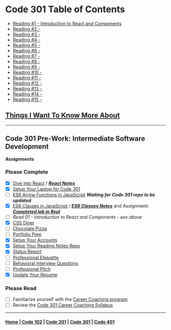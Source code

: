 # Code 301 Table of Contents

  - [Reading #1 - Introduction to React and Components](301/301_1.md)
  - [Reading #2 - ](301/301_2.md)
  - [Reading #3 - ](301/301_3.md)
  - [Reading #4 - ](301/301_4.md)
  - [Reading #5 - ](301/301_5.md)
  - [Reading #6 - ](301/301_6.md)
  - [Reading #7 - ](301/301_7.md)
  - [Reading #8 - ](301/301_8.md)
  - [Reading #9 - ](301/301_9.md)
  - [Reading #10 - ](301/301_10.md)
  - [Reading #11 - ](301/301_11.md)
  - [Reading #12 - ](301/301_12.md)
  - [Reading #13 - ](301/301_13.md)
  - [Reading #14 - ](301/301_14.md)
  - [Reading #15 - ](301/301_15.md)

## [Things I Want To Know More About](301/things.md)
***
## Code 301 Pre-Work: Intermediate Software Development
**Assignments**
### Please Complete
- [X] [Dive into React](https://codefellows.github.io/code-301-guide/curriculum/prework/react) / ***[React Notes](301/react.md)***
- [X] [Setup Your Laptop for Code 301](https://codefellows.github.io/setup-guide/code-301) 
- [ ] [ES6 Arrow Functions in JavaScript](https://codefellows.github.io/code-301-guide/curriculum/prework/arrow-functions) ***Waiting for Code 301 repo to be updated***
- [X] [ES6 Classes in JavaScript](https://codefellows.github.io/code-301-guide/curriculum/prework/classes) / ***[ES6 Classes Notes](301/es6-classes.md)*** and Assignment: ***[Completed lab in Repl](https://replit.com/@stefr/ES6-Classes#vehicles-with-classes.js)***
- [ ] *Read 01 - Introduction to React and Components - see above*
- [X] [CSS Diner](https://codefellows.github.io/code-301-guide/curriculum/prework/css_diner.html)
- [ ] [Chocolate Pizza](https://codefellows.github.io/code-301-guide/curriculum/prework/chocolate_pizza)
- [ ] [Portfolio Prep](https://codefellows.github.io/code-301-guide/curriculum/prework/portfolio_prep)
- [X] [Setup Your Accounts](https://codefellows.github.io/common_curriculum/prep_work/Setup_Your_Accounts)
- [X] [Setup Your Reading Notes Repo](https://codefellows.github.io/common_curriculum/prep_work/Setup_Readings)
- [X] [Status Report](https://codefellows.github.io/common_curriculum/career_coaching/301/status-report)
- [ ] [Professional Etiquette](https://codefellows.github.io/common_curriculum/career_coaching/301/professional-etiquette)
- [ ] [Behavioral Interview Questions](https://codefellows.github.io/common_curriculum/career_coaching/301/behavioral-questions)
- [ ] [Professional Pitch](https://codefellows.github.io/common_curriculum/career_coaching/301/professional-pitch-draft)
- [X] [Update Your Resume](https://codefellows.github.io/common_curriculum/career_coaching/301/update-your-resume)

### Please Read
- [ ] Familiarize yourself with the [Career Coaching program](https://codefellows.github.io/common_curriculum/career_coaching)
- [ ] Review the [Code 301 Career Coaching Syllabus](https://codefellows.github.io/common_curriculum/career_coaching/301/301-career-coaching-syllabus)

***
#### [Home](README.md) | [Code 102](102main.md) | [Code 201](201main.md) | [Code 301](301main.md) | [Code 401](401main.md)